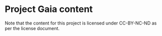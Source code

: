 # Project Gaia content

Note that the content for this project is licensed under CC-BY-NC-ND as per the license document.
